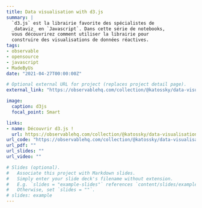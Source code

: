 ```yaml
---
title: Data visualisation with d3.js
summary: |
  `d3.js` est la librairie favorite des spécialistes de 
  _dataviz_ en `Javascript`. Dans cette série de notebooks, 
  vous découvrirez comment utiliser la librairie pour
  construire des visualisations de données réactives.
tags:
- observable
- opensource
- javascript
- MadeByUs
date: "2021-04-27T00:00:00Z"

# Optional external URL for project (replaces project detail page).
external_link: "https://observablehq.com/collection/@katossky/data-visualisation-with-d3-js"

image:
  caption: d3js
  focal_point: Smart

links:
- name: Découvrir d3.js !
  url: https://observablehq.com/collection/@katossky/data-visualisation-with-d3-js
url_code: "https://observablehq.com/collection/@katossky/data-visualisation-with-d3-js"
url_pdf: ""
url_slides: ""
url_video: ""

# Slides (optional).
#   Associate this project with Markdown slides.
#   Simply enter your slide deck's filename without extension.
#   E.g. `slides = "example-slides"` references `content/slides/example-slides.md`.
#   Otherwise, set `slides = ""`.
# slides: example
---
```


